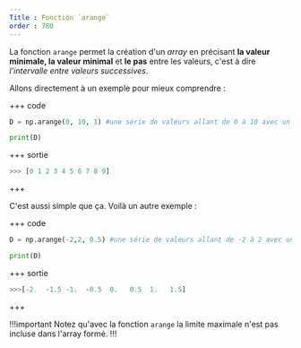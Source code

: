 ```yaml
---
Title : Fonction `arange`
order : 780
---
```



La fonction `arange` permet la création d'un *array* en précisant **la valeur minimale, la valeur minimal** et **le pas** entre les valeurs, c'est à dire *l'intervalle entre valeurs successives*. 

Allons directement à un exemple pour mieux comprendre : 

+++ code
```python
D = np.arange(0, 10, 1) #une série de valeurs allant de 0 à 10 avec un pas de 1

print(D)
```
+++ sortie
```python
>>> [0 1 2 3 4 5 6 7 8 9]
```
+++

C'est aussi simple que ça. Voilà un autre exemple : 

+++ code
```python
D = np.arange(-2,2, 0.5) #une série de valeurs allant de -2 à 2 avec un pas de 0.5

print(D)
```
+++ sortie
```python
>>>[-2.  -1.5 -1.  -0.5  0.   0.5  1.   1.5]
```
+++

!!!important
Notez qu'avec la fonction `arange` la limite maximale n'est pas incluse dans l'array formé. 
!!!
